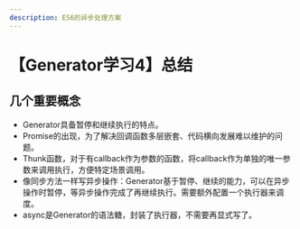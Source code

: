 ```yaml
---
description: ES6的异步处理方案
---
```


# 【Generator学习4】总结

## 几个重要概念

* Generator具备暂停和继续执行的特点。
* Promise的出现，为了解决回调函数多层嵌套、代码横向发展难以维护的问题。
* Thunk函数，对于有callback作为参数的函数，将callback作为单独的唯一参数来调用执行，方便特定场景调用。
* 像同步方法一样写异步操作：Generator基于暂停、继续的能力，可以在异步操作时暂停，等异步操作完成了再继续执行。需要额外配置一个执行器来调度。
* async是Generator的语法糖，封装了执行器，不需要再显式写了。

​

